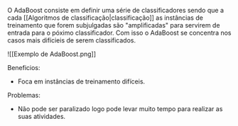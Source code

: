 ---
---

O AdaBoost consiste em definir uma série de classificadores sendo que a cada [[Algoritmos de classificação|classificação]]  as instâncias de treinamento que forem subjulgadas são "amplificadas" para servirem de entrada para o póximo classificador. Com isso o AdaBoost se concentra nos casos mais difícieis de serem classificados. 

![[Exemplo de AdaBoost.png]]

Beneficios:
- Foca em instâncias de treinamento difíceis. 

 Problemas:
 - Não pode ser paralizado logo pode levar muito tempo para realizar as suas atividades. 